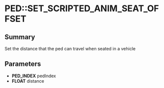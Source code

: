# PED::SET_SCRIPTED_ANIM_SEAT_OFFSET

## Summary
Set the distance that the ped can travel when seated in a vehicle

## Parameters
* **PED_INDEX** pedIndex
* **FLOAT** distance